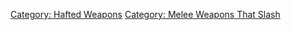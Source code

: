 [Category: Hafted Weapons](Category:_Hafted_Weapons "wikilink")
[Category: Melee Weapons That
Slash](Category:_Melee_Weapons_That_Slash "wikilink")
